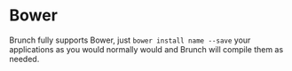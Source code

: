 Bower
=====

Brunch fully supports Bower, just `bower install name --save` your applications as you would normally would and Brunch will compile them as needed.  